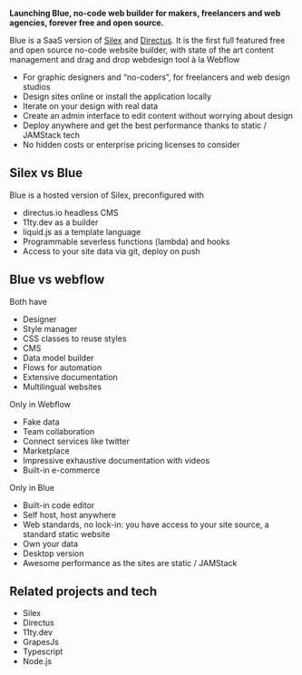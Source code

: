 <script data-host="https://microanalytics.io" data-dnt="false" src="https://microanalytics.io/js/script.js" id="ZwSg9rf6GA" async defer></script>


**Launching Blue, no-code web builder for makers, freelancers and web agencies, forever free and open source.**

Blue is a SaaS version of [Silex](https://www.silex.me) and [Directus](https://directus.io). It is the first full featured free and open source no-code website builder, with state of the art content management and drag and drop webdesign tool à la Webflow

* For graphic designers and “no-coders”, for freelancers and web design studios
* Design sites online or install the application locally
* Iterate on your design with real data
* Create an admin interface to edit content without worrying about design
* Deploy anywhere and get the best performance thanks to static / JAMStack tech
* No hidden costs or enterprise pricing licenses to consider

## Silex vs Blue

Blue is a hosted version of Silex, preconfigured with

* directus.io headless CMS
* 11ty.dev as a builder
* liquid.js as a template language
* Programmable severless functions (lambda) and hooks
* Access to your site data via git, deploy on push

## Blue vs webflow

Both have

* Designer
* Style manager
* CSS classes to reuse styles
* CMS
* Data model builder
* Flows for automation
* Extensive documentation
* Multilingual websites

Only in Webflow

* Fake data
* Team collaboration
* Connect services like twitter
* Marketplace
* Impressive exhaustive documentation with videos
* Built-in e-commerce

Only in Blue

* Built-in code editor
* Self host, host anywhere
* Web standards, no lock-in: you have access to your site source, a standard static website
* Own your data
* Desktop version
* Awesome performance as the sites are static / JAMStack

## Related projects and tech

* Silex
* Directus
* 11ty.dev
* GrapesJs
* Typescript
* Node.js

